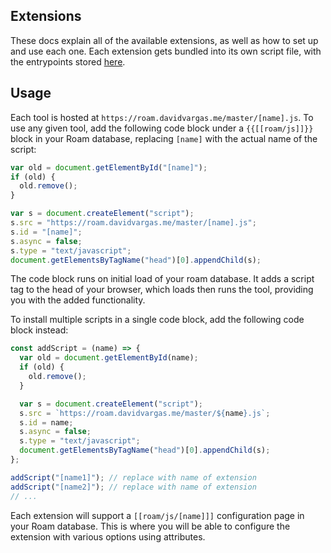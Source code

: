 ## Extensions

These docs explain all of the available extensions, as well as how to set up and use each one. Each extension gets bundled into its own script file, with the entrypoints stored [here](https://github.com/dvargas92495/roam-js-extensions/tree/master/src/entries).

## Usage

Each tool is hosted at `https://roam.davidvargas.me/master/[name].js`. To use any given tool, add the following code block under a `{{[[roam/js]]}}` block in your Roam database, replacing `[name]` with the actual name of the script:

```javascript
var old = document.getElementById("[name]");
if (old) {
  old.remove();
}

var s = document.createElement("script");
s.src = "https://roam.davidvargas.me/master/[name].js";
s.id = "[name]";
s.async = false;
s.type = "text/javascript";
document.getElementsByTagName("head")[0].appendChild(s);
```

The code block runs on initial load of your roam database. It adds a script tag to the head of your browser, which loads then runs the tool, providing you with the added functionality.

To install multiple scripts in a single code block, add the following code block instead:

```javascript
const addScript = (name) => {
  var old = document.getElementById(name);
  if (old) {
    old.remove();
  }

  var s = document.createElement("script");
  s.src = `https://roam.davidvargas.me/master/${name}.js`;
  s.id = name;
  s.async = false;
  s.type = "text/javascript";
  document.getElementsByTagName("head")[0].appendChild(s);
};

addScript("[name1]"); // replace with name of extension
addScript("[name2]"); // replace with name of extension
// ...
```

Each extension will support a `[[roam/js/[name]]]` configuration page in your Roam database. This is where you will be able to configure the extension with various options using attributes.

